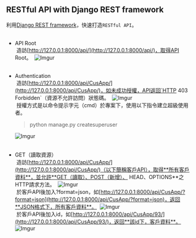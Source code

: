 ## RESTful API with Django REST framework

利用[Django REST framework](http://www.django-rest-framework.org/)，快速打造`RESTful API`。
<br>
<br>
* API Root
  <br>
  造訪[http://127.0.0.1:8000/api/](http://127.0.0.1:8000/api/)，取得API Root。
  ![Imgur](https://i.imgur.com/Yhku9my.png)
  <br>
  <br>
* Authentication
  <br>
  造訪[http://127.0.0.1:8000/api/CusApp/](http://127.0.0.1:8000/api/CusApp/)，如未成功授權，API返回`HTTP 403 Forbidden`（資源不允許訪問）狀態碼。
  ![Imgur](https://i.imgur.com/qJRXY6n.png)
  <br>
  授權方式是以命令提示字元（cmd）於專案下，使用以下指令建立超級使用者。
  >python manage.py createsuperuser
  
  ![Imgur](https://i.imgur.com/UR2h1yG.png)
  <br>
  <br>
* GET（讀取資源）
  <br>
  造訪[http://127.0.0.1:8000/api/CusApp/](http://127.0.0.1:8000/api/CusApp/)（以下簡稱客戶API），取得**所有客戶資料**，並允許**GET（讀取）、POST（新增）、 HEAD、OPTIONS**之HTTP請求方法。
  ![Imgur](https://i.imgur.com/88hqIbk.png)
  <br>
  於客戶API後加入?format=json，如[http://127.0.0.1:8000/api/CusApp/?format=json](http://127.0.0.1:8000/api/CusApp/?format=json)，返回**JSON格式下，所有客戶資料**。
  ![Imgur](https://i.imgur.com/HP4ge1o.png)
  <br>
  於客戶API後加入id，如[http://127.0.0.1:8000/api/CusApp/93/](http://127.0.0.1:8000/api/CusApp/93/)，返回**該id下，客戶資料**。
  ![Imgur](https://i.imgur.com/xGe4t1E.png)
  

  
  
